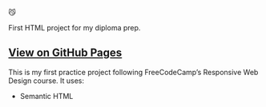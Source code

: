 😼

First HTML project for my diploma prep.

[View on GitHub Pages](https://lolipop316.github.io/FCC-cat-app)
---


This is my first practice project following FreeCodeCamp’s Responsive Web Design course.
It uses:
- Semantic HTML

